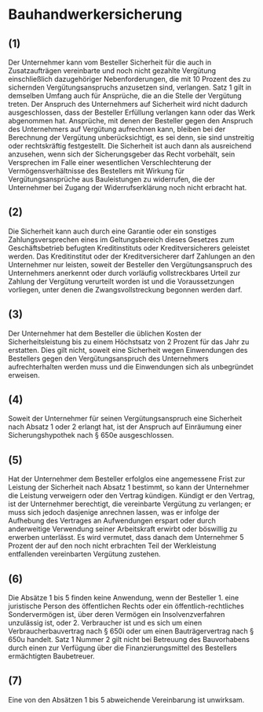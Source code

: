 # Bauhandwerkersicherung



## (1)

 Der Unternehmer kann vom Besteller Sicherheit für die auch in Zusatzaufträgen vereinbarte und noch nicht gezahlte Vergütung einschließlich dazugehöriger Nebenforderungen, die mit 10 Prozent des zu sichernden Vergütungsanspruchs anzusetzen sind, verlangen. Satz 1 gilt in demselben Umfang auch für Ansprüche, die an die Stelle der Vergütung treten. Der Anspruch des Unternehmers auf Sicherheit wird nicht dadurch ausgeschlossen, dass der Besteller Erfüllung verlangen kann oder das Werk abgenommen hat. Ansprüche, mit denen der Besteller gegen den Anspruch des Unternehmers auf Vergütung aufrechnen kann, bleiben bei der Berechnung der Vergütung unberücksichtigt, es sei denn, sie sind unstreitig oder rechtskräftig festgestellt. Die Sicherheit ist auch dann als ausreichend anzusehen, wenn sich der Sicherungsgeber das Recht vorbehält, sein Versprechen im Falle einer wesentlichen Verschlechterung der Vermögensverhältnisse des Bestellers mit Wirkung für Vergütungsansprüche aus Bauleistungen zu widerrufen, die der Unternehmer bei Zugang der Widerrufserklärung noch nicht erbracht hat.

## (2)

 Die Sicherheit kann auch durch eine Garantie oder ein sonstiges Zahlungsversprechen eines im Geltungsbereich dieses Gesetzes zum Geschäftsbetrieb befugten Kreditinstituts oder Kreditversicherers geleistet werden. Das Kreditinstitut oder der Kreditversicherer darf Zahlungen an den Unternehmer nur leisten, soweit der Besteller den Vergütungsanspruch des Unternehmers anerkennt oder durch vorläufig vollstreckbares Urteil zur Zahlung der Vergütung verurteilt worden ist und die Voraussetzungen vorliegen, unter denen die Zwangsvollstreckung begonnen werden darf.

## (3)

 Der Unternehmer hat dem Besteller die üblichen Kosten der Sicherheitsleistung bis zu einem Höchstsatz von 2 Prozent für das Jahr zu erstatten. Dies gilt nicht, soweit eine Sicherheit wegen Einwendungen des Bestellers gegen den Vergütungsanspruch des Unternehmers aufrechterhalten werden muss und die Einwendungen sich als unbegründet erweisen.

## (4)

 Soweit der Unternehmer für seinen Vergütungsanspruch eine Sicherheit nach Absatz 1 oder 2 erlangt hat, ist der Anspruch auf Einräumung einer Sicherungshypothek nach § 650e ausgeschlossen.

## (5)

 Hat der Unternehmer dem Besteller erfolglos eine angemessene Frist zur Leistung der Sicherheit nach Absatz 1 bestimmt, so kann der Unternehmer die Leistung verweigern oder den Vertrag kündigen. Kündigt er den Vertrag, ist der Unternehmer berechtigt, die vereinbarte Vergütung zu verlangen; er muss sich jedoch dasjenige anrechnen lassen, was er infolge der Aufhebung des Vertrages an Aufwendungen erspart oder durch anderweitige Verwendung seiner Arbeitskraft erwirbt oder böswillig zu erwerben unterlässt. Es wird vermutet, dass danach dem Unternehmer 5 Prozent der auf den noch nicht erbrachten Teil der Werkleistung entfallenden vereinbarten Vergütung zustehen.

## (6)

 Die Absätze 1 bis 5 finden keine Anwendung, wenn der Besteller  1.
 eine juristische Person des öffentlichen Rechts oder ein öffentlich-rechtliches Sondervermögen ist, über deren Vermögen ein Insolvenzverfahren unzulässig ist, oder
 2.
 Verbraucher ist und es sich um einen Verbraucherbauvertrag nach § 650i oder um einen Bauträgervertrag nach § 650u handelt.
Satz 1 Nummer 2 gilt nicht bei Betreuung des Bauvorhabens durch einen zur Verfügung über die Finanzierungsmittel des Bestellers ermächtigten Baubetreuer.

## (7)

 Eine von den Absätzen 1 bis 5 abweichende Vereinbarung ist unwirksam. 

